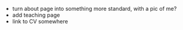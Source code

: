 - turn about page into something more standard, with a pic of me?
- add teaching page
- link to CV somewhere
